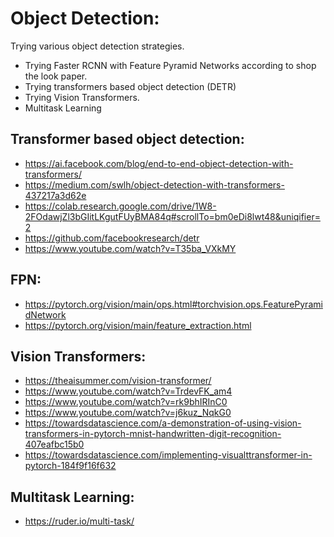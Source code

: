 # Object Detection:

Trying various object detection strategies.
- Trying Faster RCNN with Feature Pyramid Networks according to shop the look paper.
- Trying transformers based object detection (DETR)
- Trying Vision Transformers.
- Multitask Learning

## Transformer based object detection:
 - https://ai.facebook.com/blog/end-to-end-object-detection-with-transformers/
 - https://medium.com/swlh/object-detection-with-transformers-437217a3d62e
 - https://colab.research.google.com/drive/1W8-2FOdawjZl3bGIitLKgutFUyBMA84q#scrollTo=bm0eDi8lwt48&uniqifier=2
 - https://github.com/facebookresearch/detr
 - https://www.youtube.com/watch?v=T35ba_VXkMY

## FPN:
 - https://pytorch.org/vision/main/ops.html#torchvision.ops.FeaturePyramidNetwork
 - https://pytorch.org/vision/main/feature_extraction.html

## Vision Transformers:

- https://theaisummer.com/vision-transformer/
- https://www.youtube.com/watch?v=TrdevFK_am4
- https://www.youtube.com/watch?v=rk9bhIRInC0
- https://www.youtube.com/watch?v=j6kuz_NqkG0
- https://towardsdatascience.com/a-demonstration-of-using-vision-transformers-in-pytorch-mnist-handwritten-digit-recognition-407eafbc15b0
- https://towardsdatascience.com/implementing-visualttransformer-in-pytorch-184f9f16f632

## Multitask Learning:

- https://ruder.io/multi-task/
